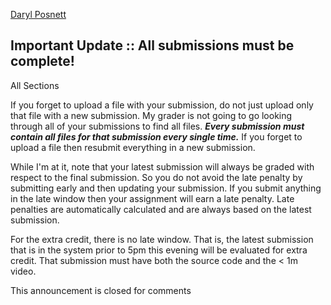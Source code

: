 [Daryl Posnett](https://csus.instructure.com/courses/93920/users/43499)

## Important Update :: All submissions must be complete!

All Sections

If you forget to upload a file with your submission, do not just upload only that file with a new submission. My grader is not going to go looking through all of your submissions to find all files. _**Every submission must contain all files for that submission every single time.**_ If you forget to upload a file then resubmit everything in a new submission. 

While I'm at it, note that your latest submission will always be graded with respect to the final submission. So you do not avoid the late penalty by submitting early and then updating your submission. If you submit anything in the late window then your assignment will earn a late penalty. Late penalties are automatically calculated and are always based on the latest submission. 

For the extra credit, there is no late window. That is, the latest submission that is in the system prior to 5pm this evening will be evaluated for extra credit. That submission must have both the source code and the < 1m video.

This announcement is closed for comments